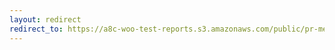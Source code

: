 ```yaml
---
layout: redirect
redirect_to: https://a8c-woo-test-reports.s3.amazonaws.com/public/pr-merge/38854/e2e/index.html
---
```

